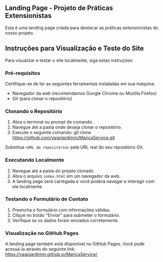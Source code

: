 ## Landing Page - Projeto de Práticas Extensionistas

Esta é uma landing page criada para destacar as práticas extensionistas do nosso projeto.

## Instruções para Visualização e Teste do Site

Para visualizar e testar o site localmente, siga estas instruções:

### Pré-requisitos

Certifique-se de ter as seguintes ferramentas instaladas em sua máquina:

- Navegador da web (recomendamos Google Chrome ou Mozilla Firefox)
- Git (para clonar o repositório)

### Clonando o Repositório

1. Abra o terminal ou prompt de comando.
2. Navegue até a pasta onde deseja clonar o repositório.
3. Execute o seguinte comando:
git clone <https://github.com/yagojardimm/MaricaService.git>

Substitua `<URL do repositório>` pela URL real do seu repositório Git.

### Executando Localmente

1. Navegue até a pasta do projeto clonado.
2. Abra o arquivo `index.html` em um navegador da web.
3. A landing page será carregada e você poderá navegar e interagir com ela localmente.

### Testando o Formulário de Contato

1. Preencha o formulário com informações válidas.
2. Clique no botão "Enviar" para submeter o formulário.
3. Verifique se os dados foram enviados corretamente.

### Visualização no GitHub Pages

A landing page também está disponível no GitHub Pages. Você pode acessá-la através do seguinte link: https://yagojardimm.github.io/MaricaService/
